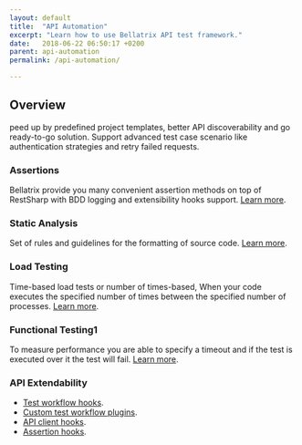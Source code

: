 ```yaml
---
layout: default
title:  "API Automation"
excerpt: "Learn how to use Bellatrix API test framework."
date:   2018-06-22 06:50:17 +0200
parent: api-automation
permalink: /api-automation/

---
```

Overview
--------
peed up by predefined project templates, better API discoverability and go ready-to-go solution. Support advanced test case scenario like authentication strategies and retry failed requests.

### Assertions ###
Bellatrix provide you many convenient assertion methods on top of RestSharp with BDD logging and extensibility hooks support. [Learn more](https://docs.bellatrix.solutions/api-automation/assertions/).

### Static Analysis ###
Set of rules and guidelines for the formatting of source code. [Learn more](https://docs.bellatrix.solutions/api-automation/static-analysis/).

### Load Testing ###
Time-based load tests or number of times-based, When your code executes the specified number of times between the specified number of processes. [Learn more](https://docs.bellatrix.solutions/api-automation/load-testing/).

### Functional Testing1 ###
To measure performance you are able to specify a timeout and if the test is executed over it the test will fail. [Learn more](https://docs.bellatrix.solutions/api-automation/measure-response-times/).

### API Extendability ###
- [Test workflow hooks](https://docs.bellatrix.solutions/api-automation/extensibility-test-workflow-hooks/).
- [Custom test workflow plugins](https://docs.bellatrix.solutions/api-automation/extensibility-custom-test-workflow-plugins/).
- [API client hooks](https://docs.bellatrix.solutions/api-automation/extensibility-api-client-hooks/).
- [Assertion hooks](https://docs.bellatrix.solutions/api-automation/extensibility-assertion-hooks/).